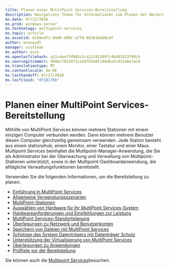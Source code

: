 ```yaml
---
title: Planen einer MultiPoint Services-Bereitstellung
description: Navigations Thema für Informationen zum Planen der Bereitstellung von Multipoint Services
ms.date: 07/22/2016
ms.prod: windows-server
ms.technology: multipoint-services
ms.topic: article
ms.assetid: dcb9edf1-99d0-490c-a7f8-863b18a80cdf
author: evaseydl
manager: scottman
ms.author: evas
ms.openlocfilehash: a11cdeaffd985c5ca12c911897c4bd61913769cb
ms.sourcegitcommit: d99bc78524f1ca287b3e8fc06dba3c915a6e7a24
ms.translationtype: MT
ms.contentlocale: de-DE
ms.lasthandoff: 07/27/2020
ms.locfileid: "87181766"
---
```

# <a name="planning-a-multipoint-services-deployment"></a>Planen einer MultiPoint Services-Bereitstellung
Mithilfe von MultiPoint Services können mehrere Stationen mit einem einzigen Computer verbunden werden. Dann können mehrere Benutzer diesen Computer gleichzeitig gemeinsam verwenden. Jede Station besteht aus einem stationshub, einem Monitor, einer Tastatur und einer Maus. Multipoint Services beinhaltet die Multipoint-Manager-Anwendung, die Sie als Administrator bei der Überwachung und Verwaltung von Multipoint-Stationen unterstützt, sowie in der Multipoint-Dashboardanwendung, die alltägliche Verwaltungsfunktionen bereitstellt.

Verwenden Sie die folgenden Informationen, um die Bereitstellung zu planen:

-   [Einführung in MultiPoint Services](Introducing-MultiPoint-services.md)
-   [Allgemeine Verwendungsszenarien](Common-MultiPoint-services-Usage-Scenarios.md)
-   [MultiPoint-Stationen](MultiPoint-services-Stations.md)
-   [Auswählen von Hardware für Ihr MultiPoint Services-System](Selecting-Hardware-for-Your-MultiPoint-services-System.md)
-   [Hardwareanforderungen und Empfehlungen zur Leistung](Hardware-Requirements-and-Performance-Recommendations.md)
-   [MultiPoint Services-Standortplanung](MultiPoint-services-Site-Planning.md)
-   [Überlegungen zu Netzwerk und Benutzerkonten](Network-Considerations-and-User-Accounts.md)
-   [Speichern von Dateien mit MultiPoint Services](Storing-Files-with-MultiPoint-services.md)
-   [Schützen des System Datenträgers mit Datenträger Schutz](Protecting-the-System-Volume-with-Disk-Protection.md)
-   [Unterstützung der Virtualisierung von MultiPoint Services](MultiPoint-services-Virtualization-Support.md)
-   [Überlegungen zu Anwendungen](Application-Considerations.md)
-   [Prüfliste vor der Bereitstellung](Predeployment-Checklist.md)

Sie können auch die [Multipoint Services](https://docs.microsoft.com/windows-server/remote/multipoint-services/introducing-multipoint-services)besuchen.

